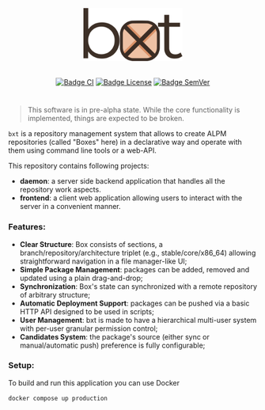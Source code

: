 <div align="center">
  <img src="web/public/logo-full.svg" alt="drawing" width="200"/>
  <br><br>

  [![Badge CI]][CI]
  [![Badge License]][License]
  [![Badge SemVer]][SemVer]
</div>

#

> This software is in pre-alpha state. While the core functionality is implemented, things are expected to be broken.

`bxt` is a repository management system that allows to create ALPM repositories (called "Boxes" here) in a declarative way and operate with them using command line tools or a web-API.

This repository contains following projects:

- **daemon**: a server side backend application that handles all the repository work aspects.
- **frontend**: a client web application allowing users to interact with the server in a convenient manner.

### Features:

- **Clear Structure**: Box consists of sections, a branch/repository/architecture triplet (e.g., stable/core/x86_64) allowing straightforward navigation in a file manager-like UI;
- **Simple Package Management**: packages can be added, removed and updated using a plain drag-and-drop;
- **Synchronization**: Box's state can synchronized with a remote repository of arbitrary structure;
- **Automatic Deployment Support**: packages can be pushed via a basic HTTP API designed to be used in scripts;
- **User Management**: bxt is made to have a hierarchical multi-user system with per-user granular permission control;
- **Candidates System**: the package's source (either sync or manual/automatic push) preference is fully configurable;

### Setup:

To build and run this application you can use Docker

```bash
docker compose up production
```

<!------------------------------------------------------------------------------------------------>
[CI]: https://github.com/anydistro/bxt/actions/workflows/change.yml
[License]: LICENSE
[SemVer]: https://semver.org/spec/v2.0.0.html
<!------------------------------------------------------------------------------------------------>

<!-------------------------------------------- Badges -------------------------------------------->
[Badge CI]: https://github.com/anydistro/bxt/actions/workflows/change.yml/badge.svg?event=push
[Badge License]: https://img.shields.io/github/license/anydistro/bxt
[Badge SemVer]: https://img.shields.io/badge/SemVer-2.0.0-83649e?logo=semver
<!------------------------------------------------------------------------------------------------>
